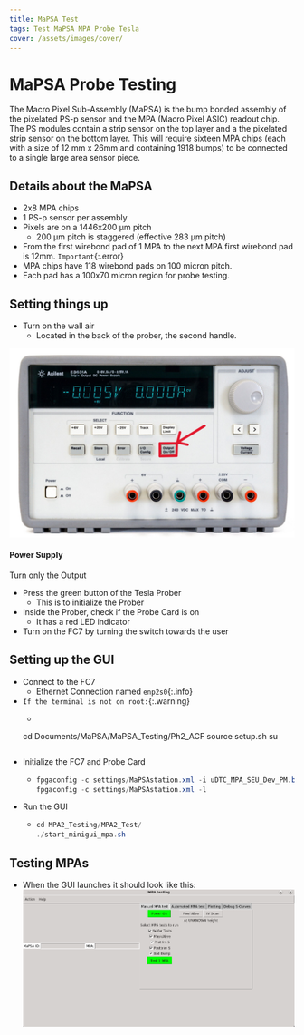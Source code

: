 ```yaml
---
title: MaPSA Test
tags: Test MaPSA MPA Probe Tesla
cover: /assets/images/cover/
---
```


# MaPSA Probe Testing

The Macro Pixel Sub-Assembly (MaPSA) is the bump bonded assembly of the
pixelated PS-p sensor and the MPA (Macro Pixel ASIC) readout chip. The PS modules contain a strip sensor on the top layer and a the pixelated strip sensor on the bottom layer. This will require sixteen MPA chips (each with a size of 12 mm x 26mm and containing 1918 bumps) to be connected to a single large area sensor piece.


## Details about the MaPSA

* 2x8 MPA chips
* 1 PS-p sensor per assembly
* Pixels are on a 1446x200 μm pitch
    * 200 μm pitch is staggered (effective 283 μm pitch)
* From the first wirebond pad of 1 MPA to the next MPA first wirebond pad is 12mm. `Important`{:.error}
* MPA chips have 118 wirebond pads on 100 micron pitch. 
* Each pad has a 100x70 micron region for probe testing.


## Setting things up

* Turn on the wall air
    * Located in the back of the prober, the second handle.

<div class="card">
  <div class="card__image">
    <img class="image" src="/assets/images/s-l1600.jpg"/>
  </div>
  <div class="card__content">
    <div class="card__header">
      <h4>Power Supply</h4>
    </div>
    <p>Turn only the Output</p>
  </div>
</div>

* Press the green button of the Tesla Prober
    * This is to initialize the Prober
* Inside the Prober, check if the Probe Card is on
    * It has a red LED indicator
* Turn on the FC7 by turning the switch towards the user 


## Setting up the GUI

* Connect to the FC7
  * Ethernet Connection named `enp2s0`{:.info}
* `If the terminal is not on root:`{:.warning}
    * ```java
    cd Documents/MaPSA/MaPSA_Testing/Ph2_ACF
    source setup.sh
    su
    ```
* Initialize the FC7 and Probe Card
  * ```java
    fpgaconfig -c settings/MaPSAstation.xml -i uDTC_MPA_SEU_Dev_PM.bin
    fpgaconfig -c settings/MaPSAstation.xml -l
    ```
* Run the GUI
  * ```java
    cd MPA2_Testing/MPA2_Test/
    ./start_minigui_mpa.sh
    ```


## Testing MPAs

* When the GUI launches it should look like this:
![MaPSA GUI](/assets/images/GUI1.png)
